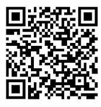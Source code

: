 <div class="w3-tiny">
<bdl-remote-value remoteurl="https://patf-lab06.lf1.cuni.cz:5000/manequin" interval="1000" id="manequin" inputs="status"></bdl-remote-value>
<bdl-value fromid="manequin" refindex="3" tohash="true"></bdl-value></div>

<div style="position:absolute;z-index:-1;right:1px">

![qrcode](qrcode.png)

</div>

